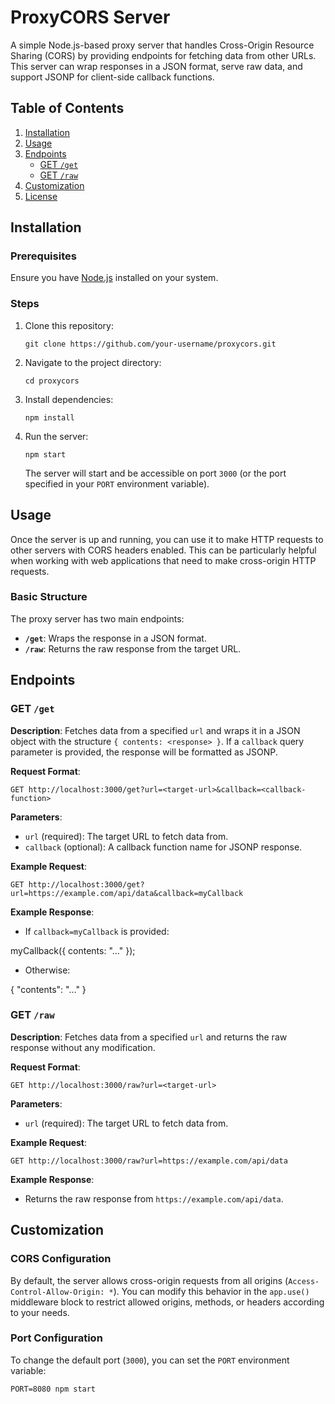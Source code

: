# ProxyCORS Server

A simple Node.js-based proxy server that handles Cross-Origin Resource Sharing (CORS) by providing endpoints for fetching data from other URLs. This server can wrap responses in a JSON format, serve raw data, and support JSONP for client-side callback functions.

## Table of Contents

1. [Installation](#installation)
2. [Usage](#usage)
3. [Endpoints](#endpoints)
   - [GET `/get`](#get-get)
   - [GET `/raw`](#get-raw)
4. [Customization](#customization)
5. [License](#license)

## Installation

### Prerequisites

Ensure you have [Node.js](https://nodejs.org/) installed on your system.

### Steps

1. Clone this repository:

   `git clone https://github.com/your-username/proxycors.git`

2. Navigate to the project directory:

   `cd proxycors`

3. Install dependencies:

   `npm install`

4. Run the server:

   `npm start`

   The server will start and be accessible on port `3000` (or the port specified in your `PORT` environment variable).

## Usage

Once the server is up and running, you can use it to make HTTP requests to other servers with CORS headers enabled. This can be particularly helpful when working with web applications that need to make cross-origin HTTP requests.

### Basic Structure

The proxy server has two main endpoints:

- **`/get`**: Wraps the response in a JSON format.
- **`/raw`**: Returns the raw response from the target URL.

## Endpoints

### GET `/get`

**Description**: Fetches data from a specified `url` and wraps it in a JSON object with the structure `{ contents: <response> }`. If a `callback` query parameter is provided, the response will be formatted as JSONP.

**Request Format**:

`GET http://localhost:3000/get?url=<target-url>&callback=<callback-function>`

**Parameters**:
- `url` (required): The target URL to fetch data from.
- `callback` (optional): A callback function name for JSONP response.

**Example Request**:

`GET http://localhost:3000/get?url=https://example.com/api/data&callback=myCallback`

**Example Response**:
- If `callback=myCallback` is provided:

myCallback({
  contents: "<html>...</html>"
});

- Otherwise:

{
  "contents": "<html>...</html>"
}

### GET `/raw`

**Description**: Fetches data from a specified `url` and returns the raw response without any modification.

**Request Format**:

`GET http://localhost:3000/raw?url=<target-url>`

**Parameters**:
- `url` (required): The target URL to fetch data from.

**Example Request**:

`GET http://localhost:3000/raw?url=https://example.com/api/data`

**Example Response**:
- Returns the raw response from `https://example.com/api/data`.

## Customization

### CORS Configuration

By default, the server allows cross-origin requests from all origins (`Access-Control-Allow-Origin: *`). You can modify this behavior in the `app.use()` middleware block to restrict allowed origins, methods, or headers according to your needs.

### Port Configuration

To change the default port (`3000`), you can set the `PORT` environment variable:

`PORT=8080 npm start`
